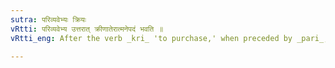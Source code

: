 ```yaml
---
sutra: परिव्यवेभ्यः क्रियः
vRtti: परिव्यवेभ्य उत्तरात् क्रीणातेरात्मनेपदं भवति ॥
vRtti_eng: After the verb _kri_ 'to purchase,' when preceded by _pari_, _vi_ or _ava_, the _Atmanepada_ affix is employed, even when the fruit of the action does not accrue to the agent.

---
```

